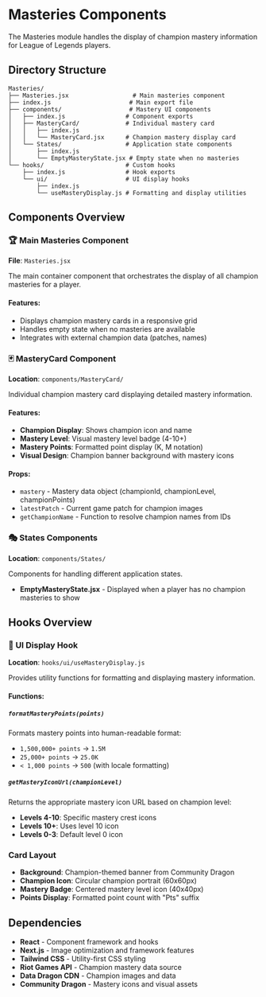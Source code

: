 # Masteries Components

The Masteries module handles the display of champion mastery information for League of Legends players.

## Directory Structure

```
Masteries/
├── Masteries.jsx                  # Main masteries component
├── index.js                      # Main export file
├── components/                   # Mastery UI components
│   ├── index.js                 # Component exports
│   ├── MasteryCard/             # Individual mastery card
│   │   ├── index.js
│   │   └── MasteryCard.jsx      # Champion mastery display card
│   └── States/                  # Application state components
│       ├── index.js
│       └── EmptyMasteryState.jsx # Empty state when no masteries
└── hooks/                       # Custom hooks
    ├── index.js                 # Hook exports
    └── ui/                      # UI display hooks
        ├── index.js
        └── useMasteryDisplay.js # Formatting and display utilities
```

## Components Overview

### 🏆 Main Masteries Component

**File**: `Masteries.jsx`

The main container component that orchestrates the display of all champion masteries for a player.

#### Features:

- Displays champion mastery cards in a responsive grid
- Handles empty state when no masteries are available
- Integrates with external champion data (patches, names)

### 🃏 MasteryCard Component

**Location**: `components/MasteryCard/`

Individual champion mastery card displaying detailed mastery information.

#### Features:

- **Champion Display**: Shows champion icon and name
- **Mastery Level**: Visual mastery level badge (4-10+)
- **Mastery Points**: Formatted point display (K, M notation)
- **Visual Design**: Champion banner background with mastery icons

#### Props:

- `mastery` - Mastery data object (championId, championLevel, championPoints)
- `latestPatch` - Current game patch for champion images
- `getChampionName` - Function to resolve champion names from IDs

### 🎭 States Components

**Location**: `components/States/`

Components for handling different application states.

- **EmptyMasteryState.jsx** - Displayed when a player has no champion masteries to show

## Hooks Overview

### 🎨 UI Display Hook

**Location**: `hooks/ui/useMasteryDisplay.js`

Provides utility functions for formatting and displaying mastery information.

#### Functions:

##### `formatMasteryPoints(points)`

Formats mastery points into human-readable format:

- `1,500,000+ points` → `1.5M`
- `25,000+ points` → `25.0K`
- `< 1,000 points` → `500` (with locale formatting)

##### `getMasteryIconUrl(championLevel)`

Returns the appropriate mastery icon URL based on champion level:

- **Levels 4-10**: Specific mastery crest icons
- **Levels 10+**: Uses level 10 icon
- **Levels 0-3**: Default level 0 icon

### Card Layout

- **Background**: Champion-themed banner from Community Dragon
- **Champion Icon**: Circular champion portrait (60x60px)
- **Mastery Badge**: Centered mastery level icon (40x40px)
- **Points Display**: Formatted point count with "Pts" suffix

## Dependencies

- **React** - Component framework and hooks
- **Next.js** - Image optimization and framework features
- **Tailwind CSS** - Utility-first CSS styling
- **Riot Games API** - Champion mastery data source
- **Data Dragon CDN** - Champion images and data
- **Community Dragon** - Mastery icons and visual assets
